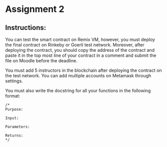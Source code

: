 # Assignment 2

## Instructions:
You can test the smart contract on Remix VM, however, you must deploy the final contract on Rinkeby or Goerli test network. Moreover, after deploying the contract, you should copy the address of the contract and paste it in the top most line of your contract in a comment and submit the file on Moodle before the deadline. <br>

You must add 5 instructors in the blockchain after deploying the contract on the test network. You can add multiple accounts on Metamask through settings. <br>

You must also write the docstring for all your functions in the following format:

```
/* 
Purpose: 

Input:

Parameters: 

Returns: 	
*/
```



